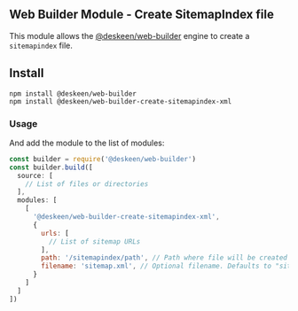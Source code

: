 ## Web Builder Module - Create SitemapIndex file

This module allows the [@deskeen/web-builder](https://github.com/deskeen/web-builder) engine to create a `sitemapindex` file.

## Install

```
npm install @deskeen/web-builder
npm install @deskeen/web-builder-create-sitemapindex-xml
```

### Usage

And add the module to the list of modules: 

```javascript
const builder = require('@deskeen/web-builder')
const builder.build([
  source: [
    // List of files or directories
  ],
  modules: [
    [
      '@deskeen/web-builder-create-sitemapindex-xml',
      {
        urls: [
          // List of sitemap URLs
        ],
        path: '/sitemapindex/path', // Path where file will be created
        filename: 'sitemap.xml', // Optional filename. Defaults to "sitemap.xml"
      }
    ]
  ]
])
```
